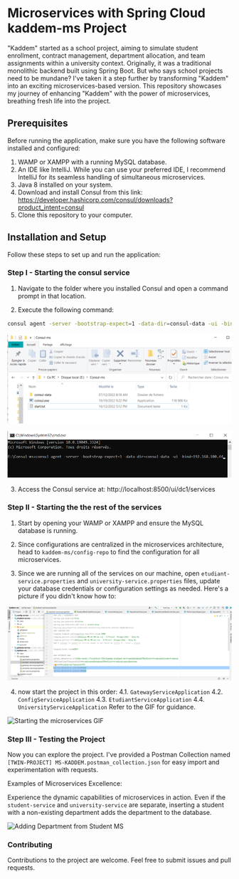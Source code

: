 # Microservices with Spring Cloud kaddem-ms Project

"Kaddem" started as a school project, aiming to simulate student enrollment, contract management, department allocation, and team assignments within a university context. Originally, it was a traditional monolithic backend built using Spring Boot. But who says school projects need to be mundane? I've taken it a step further by transforming "Kaddem" into an exciting microservices-based version. This repository showcases my journey of enhancing "Kaddem" with the power of microservices, breathing fresh life into the project. 


## Prerequisites

Before running the application, make sure you have the following software installed and configured:

1. WAMP or XAMPP with a running MySQL database.
2. An IDE like IntelliJ. While you can use your preferred IDE, I recommend IntelliJ for its seamless handling of simultaneous microservices.
3. Java 8 installed on your system.
4. Download and install Consul from this link: https://developer.hashicorp.com/consul/downloads?product_intent=consul
5. Clone this repository to your computer.

## Installation and Setup

Follow these steps to set up and run the application:

### Step I - Starting the consul service

1. Navigate to the folder where you installed Consul and open a command prompt in that location.

2. Execute the following command:

  ```bash
  consul agent -server -bootstrap-expect=1 -data-dir=consul-data -ui -bind=192.168.100.44
  ```
  ![Consul folder](https://github.com/youssefalmia/kaddem-ms/blob/main/readme-images/consul1.png)

  ![CMD command](https://github.com/youssefalmia/kaddem-ms/blob/main/readme-images/consul2.png)

3. Access the Consul service at: http://localhost:8500/ui/dc1/services  

### Step II - Starting the the rest of the services

1. Start by opening your WAMP or XAMPP and ensure the MySQL database is running.

2. Since configurations are centralized in the microservices architecture, head to `kaddem-ms/config-repo` to find the configuration for all microservices.

3. Since we are running all of the services on our machine, open `etudiant-service.properties` and `university-service.properties` files, update your database credentials or configuration settings as needed. Here's a picture if you didn't know how to:

  ![Database Config](https://github.com/youssefalmia/kaddem-ms/blob/main/readme-images/db-config.png)

4. now start the project in this order:
  4.1. `GatewayServiceApplication`
  4.2. `ConfigServiceApplication`
  4.3. `EtudiantServiceApplication`
  4.4. `UniversityServiceApplication`
Refer to the GIF for guidance.

  ![Starting the microservices GIF](https://github.com/youssefalmia/kaddem-ms/blob/main/readme-images/lunchingGIF.gif)


### Step III - Testing the Project

Now you can explore the project. I've provided a Postman Collection named `[TWIN-PROJECT] MS-KADDEM.postman_collection.json` for easy import and experimentation with requests.


Examples of Microservices Excellence:

Experience the dynamic capabilities of microservices in action. Even if the `student-service` and `university-service` are separate, inserting a student with a non-existing department adds the department to the database.

  ![Adding Department from Student MS](https://github.com/youssefalmia/kaddem-ms/blob/main/readme-images/postmanGIF.gif)

### Contributing
Contributions to the project are welcome. Feel free to submit issues and pull requests.